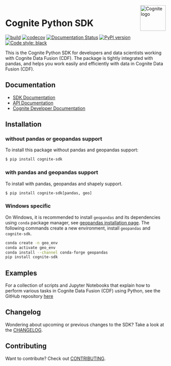 <a href="https://cognite.com/">
    <img src="https://github.com/cognitedata/cognite-python-docs/blob/master/img/cognite_logo.png" alt="Cognite logo" title="Cognite" align="right" height="80" />
</a>

Cognite Python SDK
==========================
[![build](https://github.com/cognitedata/cognite-sdk-python/workflows/release/badge.svg)](https://github.com/cognitedata/cognite-sdk-python/actions?query=workflow:release)
[![codecov](https://codecov.io/gh/cognitedata/cognite-sdk-python/branch/master/graph/badge.svg)](https://codecov.io/gh/cognitedata/cognite-sdk-python)
[![Documentation Status](https://readthedocs.com/projects/cognite-sdk-python/badge/?version=latest)](https://cognite-docs.readthedocs-hosted.com/projects/cognite-sdk-python/en/latest/)
[![PyPI version](https://badge.fury.io/py/cognite-sdk.svg)](https://pypi.org/project/cognite-sdk/)
[![Code style: black](https://img.shields.io/badge/code%20style-black-000000.svg)](https://github.com/ambv/black)

This is the Cognite Python SDK for developers and data scientists working with Cognite Data Fusion (CDF). 
The package is tightly integrated with pandas, and helps you work easily and efficiently with data in Cognite Data 
Fusion (CDF).

## Documentation
* [SDK Documentation](https://cognite-docs.readthedocs-hosted.com/projects/cognite-sdk-python)
* [API Documentation](https://doc.cognitedata.com/)
* [Cognite Developer Documentation](https://docs.cognite.com/dev/)

## Installation

### without pandas or geopandas support

To install this package without pandas and geopandas support:
```bash
$ pip install cognite-sdk
```

### with pandas and geopandas support

To install with pandas, geopandas and shapely support.
```bash
$ pip install cognite-sdk[pandas, geo]
```

### Windows specific

On Windows, it is recommended to install `geopandas` and its dependencies using `conda` package manager,
see [geopandas installation page](https://geopandas.org/en/stable/getting_started/install.html#installation).
The following commands create a new environment, install `geopandas` and `cognite-sdk`.

```bash
conda create -n geo_env
conda activate geo_env
conda install --channel conda-forge geopandas
pip install cognite-sdk
```

## Examples
For a collection of scripts and Jupyter Notebooks that explain how to perform various tasks in Cognite Data Fusion (CDF) 
using Python, see the GitHub repository [here](https://github.com/cognitedata/cognite-python-docs)

## Changelog
Wondering about upcoming or previous changes to the SDK? Take a look at the [CHANGELOG](https://github.com/cognitedata/cognite-sdk-python/blob/master/CHANGELOG.md).

## Contributing
Want to contribute? Check out [CONTRIBUTING](https://github.com/cognitedata/cognite-sdk-python/blob/master/CONTRIBUTING.md).
